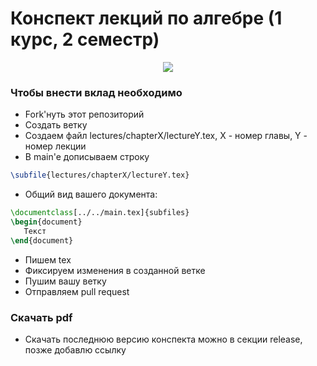 # Конспект лекций по алгебре (1 курс, 2 семестр)
<div align="center">
	<img src="https://upload.wikimedia.org/wikipedia/commons/a/af/Right_concoid.svg">

  </div>

### Чтобы внести вклад необходимо 
 * Fork'нуть этот репозиторий 
 * Создать ветку  
 * Создаем файл lectures/chapterX/lectureY.tex, X - номер главы, Y - номер лекции
 * В main'e дописываем строку 
 ```latex 
 \subfile{lectures/chapterX/lectureY.tex}
 ```
 * Общий вид вашего документа:
 ```latex
\documentclass[../../main.tex]{subfiles}
\begin{document}
	Текст	
\end{document}
```
 * Пишем tex 
 * Фиксируем изменения в созданной ветке
 * Пушим вашу ветку
 * Отправляем pull request 
  

### Скачать pdf 

  * Скачать последнюю версию конспекта можно в секции release, позже добавлю ссылку

